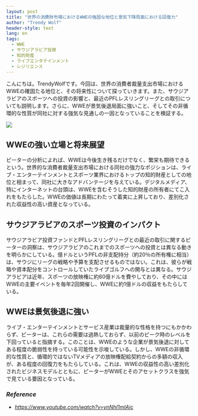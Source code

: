 ```yaml
---
layout: post
title: "世界の消費財市場におけるWWEの強固な地位と景気下降局面における回復力"
author: "Trendy Wolf"
header-style: text
lang: en
tags:
  - WWE
  - サウジアラビア投資
  - 知的財産
  - ライブエンタテインメント
  - レジリエンス
---
```


こんにちは。TrendyWolfです。今回は、世界の消費者裁量支出市場におけるWWEの確固たる地位と、その将来性について探っていきます。また、サウジアラビアのスポーツへの投資の影響と、最近のPFLレスリングリーグとの取引についても説明します。さらに、WWEが景気後退局面に強いこと、そしてその非循環的な性質が同社に対する強気な見通しの一因となっていることを検証する。

<img
    src="https://i.ytimg.com/vi/ynNhl1mIAic/hqdefault.jpg"
/>


## WWEの強い立場と将来展望
ピーターの分析によれば、WWEは今後生き残るだけでなく、繁栄も期待できるという。世界的な消費者裁量支出市場における同社の強力なポジションは、ライブ・エンターテインメントとスポーツ業界におけるトップの知的財産としての地位と相まって、同社に大きなアドバンテージを与えている。デジタルメディア、特にインターネットの台頭は、WWEを含むそうした知的財産の所有者にてこ入れをもたらした。WWEの価値は長期にわたって着実に上昇しており、差別化された収益性の高い資産となっている。

## サウジアラビアのスポーツ投資のインパクト
サウジアラビア投資ファンドとPFLレスリングリーグとの最近の取引に関するピーターの洞察は、サウジアラビアのこれまでのスポーツへの投資とは異なる動きを明らかにしている。億ドルというPFLの非支配持分（約20％の所有権に相当）は、サウジにリーグの戦略や予算を支配させるものではない。これは、彼らが戦略や資本配分をコントロールしていたライブゴルフへの関与とは異なる。サウジアラビアは近年、スポーツの放映権に約60億ドルを費やしており、その中にはWWEの主要イベントを毎年2回開催し、WWEに約1億ドルの収益をもたらしている。

## WWEは景気後退に強い
ライブ・エンターテインメントとサービス産業は裁量的な性格を持つにもかかわらず、ピーターは、これらの需要は過熱しておらず、以前のピーク時のレベルを下回っていると指摘する。このことは、WWEのような企業が景気後退に対してある程度の脆弱性を持っている可能性を示唆している。しかし、WWEの非循環的な性質と、循環的ではないTVメディアの放映権配給契約からの多額の収入が、ある程度の回復力をもたらしている。これは、WWEの収益性の高い差別化されたビジネスモデルとともに、ピーターがWWEとそのアセットクラスを強気で見ている要因となっている。


### _Reference_
- _https://www.youtube.com/watch?v=ynNhl1mIAic_

